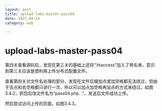 ```yaml
---
layout: post
title: upload-labs-master-pass04
date: 2021-04-14
category: web

---
```


# upload-labs-master-pass04

第四关查看源码后，发现在第三关的基础上还将“.htaccess”加入了黑名单，意识到第三关应该是想利用上传分布式配置文件。

 查看第四关对文件名处理的部分，发现在文件后缀加点或加空格都无法绕过，但由于去点和去空格都只进行一次，所以可以加点加空格再加点的方式来绕过。如图3.4.2，抓包后改文件名为“pass04.php. .”，发送后文件成功上传。


然后尝试访问上传的页面，如图3.4.3。
